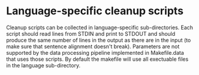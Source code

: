 
# Language-specific cleanup scripts

Cleanup scripts can be collected in language-specific sub-directories.
Each script should read lines from STDIN and print to STDOUT and should produce the same number of lines in the output as there are in the input (to make sure that sentence alignment doesn't break). Parameters are not supported by the data processing pipeline implemented in Makefile.data that uses those scripts. By default the makefile will use all exectuable files in the language sub-directory.

